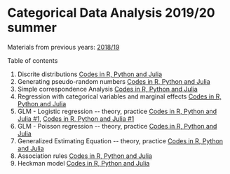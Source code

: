 # Categorical Data Analysis 2019/20 summer


Materials from previous years: [2018/19](https://github.com/DepartmentOfStatisticsPUE/cda-2019)

Table of contents

1. Discrite distributions [Codes in R, Python and Julia](notebooks/1-distributions.Rmd)
2. Generating pseudo-random numbers  [Codes in R, Python and Julia](notebooks/2-handling-categorical-data.Rmd)
3. Simple correspondence Analysis  [Codes in R, Python and Julia](notebooks/3-corresp-analysis.Rmd)
4. Regression with categorical variables and marginal effects  [Codes in R, Python and Julia](notebooks/4-factors-regression-margins.Rmd)
5. GLM - Logistic regression -- theory, practice [Codes in R, Python and Julia #1](notebooks/5-logistic-regression.Rmd), [Codes in R, Python and Julia #1](notebooks/5-glm-examples.Rmd)
6. GLM - Poisson regression -- theory, practice [Codes in R, Python and Julia](notebooks/6-poisson.Rmd)
7. Generalized Estimating Equation -- theory, practice [Codes in R, Python and Julia](notebooks/7-gee.Rmd)
8. Association rules  [Codes in R, Python and Julia](notebooks/8-arules.Rmd)
9. Heckman model  [Codes in R, Python and Julia](notebooks/9-heckman.Rmd)
